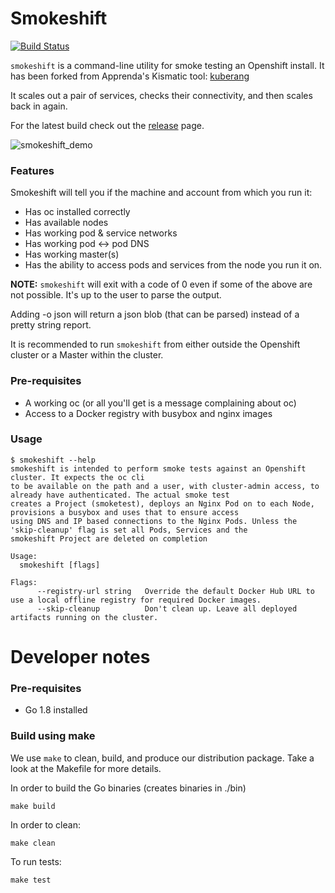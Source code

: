 # Smokeshift
[![Build Status](https://travis-ci.org/cyberbliss/smokeshift.svg?branch=master)](https://travis-ci.org/cyberbliss/smokeshift)

`smokeshift` is a command-line utility for smoke testing an Openshift install. It has been forked from Apprenda's Kismatic tool: [kuberang](https://github.com/apprenda/kuberang)

It scales out a pair of services, checks their connectivity, and then scales back in again.

For the latest build check out the [release](https://github.com/opencredo/smokeshift/releases) page.

![smokeshift_demo](https://cloud.githubusercontent.com/assets/5401528/23824487/9c2024ca-066f-11e7-978c-b9e370ac0b0d.gif)

### Features
Smokeshift will tell you if the machine and account from which you run it:
* Has oc installed correctly
* Has available nodes
* Has working pod & service networks
* Has working pod <-> pod DNS
* Has working master(s)
* Has the ability to access pods and services from the node you run it on.

**NOTE:** `smokeshift` will exit with a code of 0 even if some of the above are not possible. It's up to the user to parse the output.

Adding -o json will return a json blob (that can be parsed) instead of a pretty string report.

It is recommended to run `smokeshift` from either outside the Openshift cluster or a Master within the cluster.

### Pre-requisites
* A working oc (or all you'll get is a message complaining about oc)
* Access to a Docker registry with busybox and nginx images

### Usage

```
$ smokeshift --help
smokeshift is intended to perform smoke tests against an Openshift cluster. It expects the oc cli
to be available on the path and a user, with cluster-admin access, to already have authenticated. The actual smoke test
creates a Project (smoketest), deploys an Nginx Pod on to each Node, provisions a busybox and uses that to ensure access
using DNS and IP based connections to the Nginx Pods. Unless the 'skip-cleanup' flag is set all Pods, Services and the
smokeshift Project are deleted on completion

Usage:
  smokeshift [flags]

Flags:
      --registry-url string   Override the default Docker Hub URL to use a local offline registry for required Docker images.
      --skip-cleanup          Don't clean up. Leave all deployed artifacts running on the cluster.

```

# Developer notes
### Pre-requisites
- Go 1.8 installed

### Build using make
We use `make` to clean, build, and produce our distribution package. Take a look at the Makefile for more details.

In order to build the Go binaries (creates binaries in ./bin)
```
make build
```

In order to clean:
```
make clean
```

To run tests:
```
make test
```